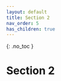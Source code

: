 ```yaml
---
layout: default
title: Section 2
nav_order: 5
has_children: true
---
```


{: .no_toc }

# Section 2
